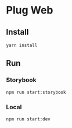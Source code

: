 # Plug Web

## Install
```
yarn install
```

## Run

### Storybook
```
npm run start:storybook
```


### Local
```
npm run start:dev
```

